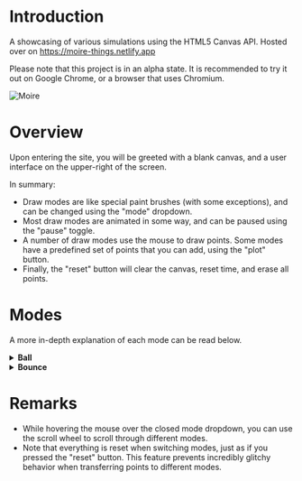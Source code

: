 # Introduction
A showcasing of various simulations using the HTML5 Canvas API. Hosted over on https://moire-things.netlify.app

Please note that this project is in an alpha state. It is recommended to try it out on Google Chrome, or a browser that uses Chromium.

![Moire](https://github.com/user-attachments/assets/f5af2c1e-a2bf-481e-b77c-093dc15ef84a)

# Overview
Upon entering the site, you will be greeted with a blank canvas, and a user interface on the upper-right of the screen.

In summary:
- Draw modes are like special paint brushes (with some exceptions), and can be changed using the "mode" dropdown.
- Most draw modes are animated in some way, and can be paused using the "pause" toggle.
- A number of draw modes use the mouse to draw points. Some modes have a predefined set of points that you can add, using the "plot" button.
- Finally, the "reset" button will clear the canvas, reset time, and erase all points.

# Modes
A more in-depth explanation of each mode can be read below.

<details>
  <summary><b>Ball</b></summary>
  <b>Plot:</b> ❌

  A set of 100 balls that simulate gravity, damping, and traction. The set has a uniform distribution of damping values between 0.7 and 0.9 (smaller value = less bouncy).
  
  Left click to drop the set of balls where you clicked. Hold left click, drag in a direction, and release left click to launch the set in the direction of your mouse. The farther your mouse, the faster the launch.
  
  Right click to momentarily halt the momentum of every ball. Hold, drag, and release right click to launch all balls in the direction of the mouse, but relative to where they are. For instance, dragging up will launch all balls upwards (not towards the mouse). The distance of the drag matters here, too.

  Note that clicking anywhere on the gui panel will drop the whole set from the center of the screen.
</details>

<details>
  <summary><b>Bounce</b></summary>
  <b>Plot:</b> ❌

  ...
</details>

# Remarks
- While hovering the mouse over the closed mode dropdown, you can use the scroll wheel to scroll through different modes.
- Note that everything is reset when switching modes, just as if you pressed the "reset" button. This feature prevents incredibly glitchy behavior when transferring points to different modes.
